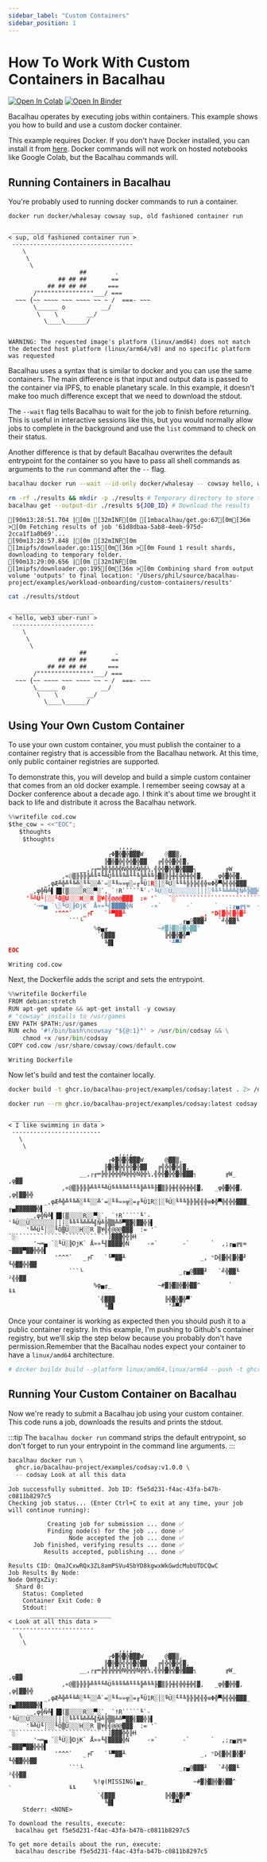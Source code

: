 ```yaml
---
sidebar_label: "Custom Containers"
sidebar_position: 1
---
```

# How To Work With Custom Containers in Bacalhau

[![Open In Colab](https://colab.research.google.com/assets/colab-badge.svg)](https://colab.research.google.com/github/bacalhau-project/examples/blob/main/workload-onboarding/custom-containers/index.ipynb)
[![Open In Binder](https://mybinder.org/badge.svg)](https://mybinder.org/v2/gh/bacalhau-project/examples/HEAD?labpath=workload-onboarding/custom-containers/index.ipynb)

Bacalhau operates by executing jobs within containers. This example shows you how to build and use a custom docker container.

This example requires Docker. If you don't have Docker installed, you can install it from [here](https://docs.docker.com/install/). Docker commands will not work on hosted notebooks like Google Colab, but the Bacalhau commands will.

## Running Containers in Bacalhau

You're probably used to running docker commands to run a container.


```bash
docker run docker/whalesay cowsay sup, old fashioned container run
```

     __________________________________ 
    < sup, old fashioned container run >
     ---------------------------------- 
        \
         \
          \     
                        ##        .            
                  ## ## ##       ==            
               ## ## ## ##      ===            
           /""""""""""""""""___/ ===        
      ~~~ {~~ ~~~~ ~~~ ~~~~ ~~ ~ /  ===- ~~~   
           \______ o          __/            
            \    \        __/             
              \____\______/   


    WARNING: The requested image's platform (linux/amd64) does not match the detected host platform (linux/arm64/v8) and no specific platform was requested


Bacalhau uses a syntax that is similar to docker and you can use the same containers. The main difference is that input and output data is passed to the container via IPFS, to enable planetary scale. In this example, it doesn't make too much difference except that we need to download the stdout.

The `--wait` flag tells Bacalhau to wait for the job to finish before returning. This is useful in interactive sessions like this, but you would normally allow jobs to complete in the background and use the `list` command to check on their status.

Another difference is that by default Bacalhau overwrites the default entrypoint for the container so you have to pass all shell commands as arguments to the `run` command after the `--` flag.


```bash
bacalhau docker run --wait --id-only docker/whalesay -- cowsay hello, web3 uber-run!
```


```bash
rm -rf ./results && mkdir -p ./results # Temporary directory to store the results
bacalhau get --output-dir ./results ${JOB_ID} # Download the results
```

    [90m13:28:51.704 |[0m [32mINF[0m [1mbacalhau/get.go:67[0m[36m >[0m Fetching results of job '61d8dbaa-5ab8-4eeb-975d-2cca1f1a0b69'...
    [90m13:28:57.848 |[0m [32mINF[0m [1mipfs/downloader.go:115[0m[36m >[0m Found 1 result shards, downloading to temporary folder.
    [90m13:29:00.656 |[0m [32mINF[0m [1mipfs/downloader.go:195[0m[36m >[0m Combining shard from output volume 'outputs' to final location: '/Users/phil/source/bacalhau-project/examples/workload-onboarding/custom-containers/results'



```bash
cat ./results/stdout
```

     _______________________ 
    < hello, web3 uber-run! >
     ----------------------- 
        \
         \
          \     
                        ##        .            
                  ## ## ##       ==            
               ## ## ## ##      ===            
           /""""""""""""""""___/ ===        
      ~~~ {~~ ~~~~ ~~~ ~~~~ ~~ ~ /  ===- ~~~   
           \______ o          __/            
            \    \        __/             
              \____\______/   


## Using Your Own Custom Container

To use your own custom container, you must publish the container to a container registry that is accessible from the Bacalhau network. At this time, only public container registries are supported.

To demonstrate this, you will develop and build a simple custom container that comes from an old docker example. I remember seeing cowsay at a Docker conference about a decade ago. I think it's about time we brought it back to life and distribute it across the Bacalhau network.


```python
%%writefile cod.cow
$the_cow = <<"EOC";
   $thoughts
    $thoughts
                               ,,,,_
                            ┌Φ▓╬▓╬▓▓▓W      @▓▓▒,
                           ╠▓╬▓╬╣╬╬▓╬▓▓   ╔╣╬╬▓╬╣▓,
                    __,┌╓═╠╬╠╬╬╬Ñ╬╬╬Ñ╬╬¼,╣╬╬▓╬╬▓╬▓▓▓┐        ╔W_             ,φ▓▓
               ,«@▒╠╠╠╠╩╚╙╙╩Ü╚╚╚╚╩╙╙╚╠╩╚╚╟▓▒╠╠╫╣╬╬╫╬╣▓,   _φ╬▓╬╬▓,        ,φ╣▓▓╬╬
          _,φÆ╩╬╩╙╚╩░╙╙░░╩`=░╙╚»»╦░=╓╙Ü1R░│░╚Ü░╙╙╚╠╠╠╣╣╬≡Φ╬▀╬╣╬╬▓▓▓_   ╓▄▓▓▓▓▓▓╬▌
      _,φ╬Ñ╩▌▐█[▒░░░░R░░▀░`,_`!R`````╙`-'╚Ü░░Ü░░░░░░░│││░╚╚╙╚╩╩╩╣Ñ╩╠▒▒╩╩▀▓▓╣▓▓╬╠▌
     '╚╩Ü╙│░░╙Ö▒Ü░░░H░░R ▒¥╣╣@@@▓▓▓  := '`   `░``````````````````````````]▓▓▓╬╬╠H
       '¬═▄ `\░╙Ü░╠DjK` Å»»╙╣▓▓▓▓╬Ñ     -»`       -`      `  ,;╓▄╔╗∞  ~▓▓▓▀▓▓╬╬╬▌
             '^^^`   _╒Γ   `╙▀▓▓╨                     _, ⁿD╣▓╬╣▓╬▓╜      ╙╬▓▓╬╬▓▓
                 ```└                           _╓▄@▓▓▓╜   `╝╬▓▓╙           ²╣╬▓▓
                        %φ▄╓_             ~#▓╠▓▒╬▓╬▓▓^        `                ╙╙
                         `╣▓▓▓              ╠╬▓╬▓╬▀`
                           ╚▓▌               '╨▀╜
EOC
```

    Writing cod.cow


Next, the Dockerfile adds the script and sets the entrypoint.


```python
%%writefile Dockerfile
FROM debian:stretch
RUN apt-get update && apt-get install -y cowsay
# "cowsay" installs to /usr/games
ENV PATH $PATH:/usr/games
RUN echo '#!/bin/bash\ncowsay "${@:1}"' > /usr/bin/codsay && \
    chmod +x /usr/bin/codsay
COPY cod.cow /usr/share/cowsay/cows/default.cow
```

    Writing Dockerfile


Now let's build and test the container locally.


```bash
docker build -t ghcr.io/bacalhau-project/examples/codsay:latest . 2> /dev/null
```


```bash
docker run --rm ghcr.io/bacalhau-project/examples/codsay:latest codsay I like swimming in data
```

     _________________________
    < I like swimming in data >
     -------------------------
       \
        \
                                   ,,,,_
                                ┌Φ▓╬▓╬▓▓▓W      @▓▓▒,
                               ╠▓╬▓╬╣╬╬▓╬▓▓   ╔╣╬╬▓╬╣▓,
                        __,┌╓═╠╬╠╬╬╬Ñ╬╬╬Ñ╬╬¼,╣╬╬▓╬╬▓╬▓▓▓┐        ╔W_             ,φ▓▓
                   ,«@▒╠╠╠╠╩╚╙╙╩Ü╚╚╚╚╩╙╙╚╠╩╚╚╟▓▒╠╠╫╣╬╬╫╬╣▓,   _φ╬▓╬╬▓,        ,φ╣▓▓╬╬
              _,φÆ╩╬╩╙╚╩░╙╙░░╩`=░╙╚»»╦░=╓╙Ü1R░│░╚Ü░╙╙╚╠╠╠╣╣╬≡Φ╬▀╬╣╬╬▓▓▓_   ╓▄▓▓▓▓▓▓╬▌
          _,φ╬Ñ╩▌▐█[▒░░░░R░░▀░`,_`!R`````╙`-'╚Ü░░Ü░░░░░░░│││░╚╚╙╚╩╩╩╣Ñ╩╠▒▒╩╩▀▓▓╣▓▓╬╠▌
         '╚╩Ü╙│░░╙Ö▒Ü░░░H░░R ▒¥╣╣@@@▓▓▓  := '`   `░``````````````````````````]▓▓▓╬╬╠H
           '¬═▄ `░╙Ü░╠DjK` Å»»╙╣▓▓▓▓╬Ñ     -»`       -`      `  ,;╓▄╔╗∞  ~▓▓▓▀▓▓╬╬╬▌
                 '^^^`   _╒Γ   `╙▀▓▓╨                     _, ⁿD╣▓╬╣▓╬▓╜      ╙╬▓▓╬╬▓▓
                     ```└                           _╓▄@▓▓▓╜   `╝╬▓▓╙           ²╣╬▓▓
                            %φ▄╓_             ~#▓╠▓▒╬▓╬▓▓^        `                ╙╙
                             `╣▓▓▓              ╠╬▓╬▓╬▀`
                               ╚▓▌               '╨▀╜


Once your container is working as expected then you should push it to a public container registry. In this example, I'm pushing to Github's container registry, but we'll skip the step below because you probably don't have permission.Remember that the Bacalhau nodes expect your container to have a `linux/amd64` architecture.


```bash
# docker buildx build --platform linux/amd64,linux/arm64 --push -t ghcr.io/bacalhau-project/examples/codsay:latest .
```

## Running Your Custom Container on Bacalhau

Now we're ready to submit a Bacalhau job using your custom container. This code runs a job, downloads the results and prints the stdout.

:::tip
The `bacalhau docker run` command strips the default entrypoint, so don't forget to run your entrypoint in the command line arguments.
:::


```bash
bacalhau docker run \
  ghcr.io/bacalhau-project/examples/codsay:v1.0.0 \
  -- codsay Look at all this data
```

    Job successfully submitted. Job ID: f5e5d231-f4ac-43fa-b47b-c0811b8297c5
    Checking job status... (Enter Ctrl+C to exit at any time, your job will continue running):
    
    	       Creating job for submission ... done ✅
    	       Finding node(s) for the job ... done ✅
    	             Node accepted the job ... done ✅
    	   Job finished, verifying results ... done ✅
    	      Results accepted, publishing ... done ✅
    	                                  
    Results CID: QmaJCxwRQx3ZL8amPSVu4SbYD8kgwxWkGwdcMubUTDCQwC
    Job Results By Node:
    Node QmYgxZiy:
      Shard 0:
        Status: Completed
        Container Exit Code: 0
        Stdout:
          _______________________
    < Look at all this data >
     -----------------------
       \
        \
                                   ,,,,_
                                ┌Φ▓╬▓╬▓▓▓W      @▓▓▒,
                               ╠▓╬▓╬╣╬╬▓╬▓▓   ╔╣╬╬▓╬╣▓,
                        __,┌╓═╠╬╠╬╬╬Ñ╬╬╬Ñ╬╬¼,╣╬╬▓╬╬▓╬▓▓▓┐        ╔W_             ,φ▓▓
                   ,«@▒╠╠╠╠╩╚╙╙╩Ü╚╚╚╚╩╙╙╚╠╩╚╚╟▓▒╠╠╫╣╬╬╫╬╣▓,   _φ╬▓╬╬▓,        ,φ╣▓▓╬╬
              _,φÆ╩╬╩╙╚╩░╙╙░░╩`=░╙╚»»╦░=╓╙Ü1R░│░╚Ü░╙╙╚╠╠╠╣╣╬≡Φ╬▀╬╣╬╬▓▓▓_   ╓▄▓▓▓▓▓▓╬▌
          _,φ╬Ñ╩▌▐█[▒░░░░R░░▀░`,_`!R`````╙`-'╚Ü░░Ü░░░░░░░│││░╚╚╙╚╩╩╩╣Ñ╩╠▒▒╩╩▀▓▓╣▓▓╬╠▌
         '╚╩Ü╙│░░╙Ö▒Ü░░░H░░R ▒¥╣╣@@@▓▓▓  := '`   `░``````````````````````````]▓▓▓╬╬╠H
           '¬═▄ `░╙Ü░╠DjK` Å»»╙╣▓▓▓▓╬Ñ     -»`       -`      `  ,;╓▄╔╗∞  ~▓▓▓▀▓▓╬╬╬▌
                 '^^^`   _╒Γ   `╙▀▓▓╨                     _, ⁿD╣▓╬╣▓╬▓╜      ╙╬▓▓╬╬▓▓
                     ```└                           _╓▄@▓▓▓╜   `╝╬▓▓╙           ²╣╬▓▓
                            %!φ(MISSING)▄╓_             ~#▓╠▓▒╬▓╬▓▓^        `                ╙╙
                             `╣▓▓▓              ╠╬▓╬▓╬▀`
                               ╚▓▌               '╨▀╜
        Stderr: <NONE>
    
    To download the results, execute:
      bacalhau get f5e5d231-f4ac-43fa-b47b-c0811b8297c5
    
    To get more details about the run, execute:
      bacalhau describe f5e5d231-f4ac-43fa-b47b-c0811b8297c5

